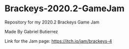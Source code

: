 # Brackeys-2020.2-GameJam
Repository for my 2020.2 Brackeys Game Jam

Made By Gabriel Butierrez

Link for the Jam page: https://itch.io/jam/brackeys-4
